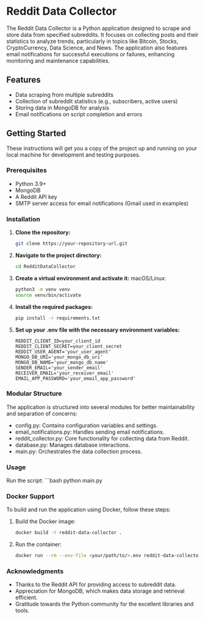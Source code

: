 # Reddit Data Collector

The Reddit Data Collector is a Python application designed to scrape and store data from specified subreddits. It focuses on collecting posts and their statistics to analyze trends, particularly in topics like Bitcoin, Stocks, CryptoCurrency, Data Science, and News. The application also features email notifications for successful executions or failures, enhancing monitoring and maintenance capabilities.

## Features

- Data scraping from multiple subreddits
- Collection of subreddit statistics (e.g., subscribers, active users)
- Storing data in MongoDB for analysis
- Email notifications on script completion and errors

## Getting Started

These instructions will get you a copy of the project up and running on your local machine for development and testing purposes.

### Prerequisites

- Python 3.9+
- MongoDB
- A Reddit API key
- SMTP server access for email notifications (Gmail used in examples)

### Installation
1. **Clone the repository:**
   ```bash
   git clone https://your-repository-url.git

2. **Navigate to the project directory:**
    ```bash
    cd RedditDataCollector

3. **Create a virtual environment and activate it:**
macOS/Linux:
    ```bash
    python3 -m venv venv
    source venv/bin/activate

4. **Install the required packages:**
    ```bash
    pip install -r requirements.txt

5. **Set up your .env file with the necessary environment variables:**
    ```plaintext
    REDDIT_CLIENT_ID=your_client_id
    REDDIT_CLIENT_SECRET=your_client_secret
    REDDIT_USER_AGENT='your_user_agent'
    MONGO_DB_URI='your_mongo_db_uri'
    MONGO_DB_NAME='your_mongo_db_name'
    SENDER_EMAIL='your_sender_email'
    RECEIVER_EMAIL='your_receiver_email'
    EMAIL_APP_PASSWORD='your_email_app_password'

### Modular Structure
The application is structured into several modules for better maintainability and separation of concerns:

- config.py: Contains configuration variables and settings.
- email_notifications.py: Handles sending email notifications.
- reddit_collector.py: Core functionality for collecting data from Reddit.
- database.py: Manages database interactions.
- main.py: Orchestrates the data collection process.

### Usage
Run the script:
    ```bash
    python main.py

### Docker Support
To build and run the application using Docker, follow these steps:

1. Build the Docker image:
    ```bash
    docker build -t reddit-data-collector .

2. Run the container:
    ```bash
    docker run --rm --env-file <your/path/to/>.env reddit-data-collector


### Acknowledgments
- Thanks to the Reddit API for providing access to subreddit data.
- Appreciation for MongoDB, which makes data storage and retrieval efficient.
- Gratitude towards the Python community for the excellent libraries and tools.